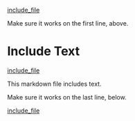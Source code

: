 [include_file](../input/text.txt)

Make sure it works on the first line, above.

# Include Text

[include_file](../input/text.txt)

This markdown file includes text.

Make sure it works on the last line, below.

[include_file](../input/text.txt)
